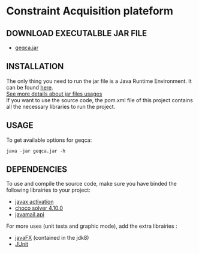 # Constraint Acquisition plateform

## DOWNLOAD EXECUTALBLE JAR FILE 

- [geqca.jar](https://gite.lirmm.fr/lazaar/ConstraintAcquisition)

## INSTALLATION

The only thing you need to run the jar file is a Java Runtime Environment.
It can be found [here](https://www.java.com/en/download/).    
[See more details about jar files usages](https://docs.oracle.com/javase/tutorial/deployment/jar/basicsindex.html)  
If you want to use the source code, the pom.xml file of this project contains all the necessary libraries to run the project.

## USAGE

To get available options for geqca:
```shell
java -jar geqca.jar -h
```

## DEPENDENCIES

To use and compile the source code, make sure you have binded the following librairies to your project:
- [javax activation](https://mvnrepository.com/artifact/javax.activation/activation/1.1)
- [choco solver 4.10.0](https://github.com/chocoteam/choco-solver/releases/tag/4.10.0)
- [javamail api](https://javaee.github.io/javamail/)


For more uses (unit tests and graphic mode), add the extra librairies :
- [javaFX](https://www.oracle.com/technetwork/java/javase/downloads/jdk8-downloads-2133151.html) (contained in the jdk8)
- [JUnit](https://mvnrepository.com/artifact/junit/junit/4.12)
